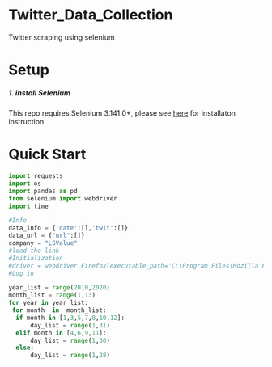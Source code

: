 # Twitter_Data_Collection
Twitter scraping using selenium 


# Setup

##### 1. install Selenium
This repo requires Selenium 3.141.0+, please see [here](https://selenium-python.readthedocs.io/) for installaton instruction.



# Quick Start
```python
import requests
import os 
import pandas as pd 
from selenium import webdriver 
import time 

#Info 
data_info = {'date':[],'twit':[]}
data_url = {"url":[]}
company = "LSValue"
#load the link
#Initialization 
#driver = webdriver.Firefox(executable_path='C:\Program Files\Mozilla Firefox\geckodriver.exe') 
#Log in 

year_list = range(2010,2020)
month_list = range(1,13)
for year in year_list:
 for month  in  month_list:
  if month in [1,3,5,7,8,10,12]:
      day_list = range(1,31)
  elif month in [4,6,9,11]:
      day_list = range(1,30)
  else:
      day_list = range(1,28)  

```
